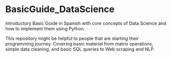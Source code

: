 # BasicGuide_DataScience

Introductory Basic Guide in Spanish with core concepts of Data Science and how to implement them using Python.

This repository might be helpful to people that are starting their programming journey. Covering basic material from matrix operations, simple data cleaning, and basic SQL queries to Web scraping and NLP. 
